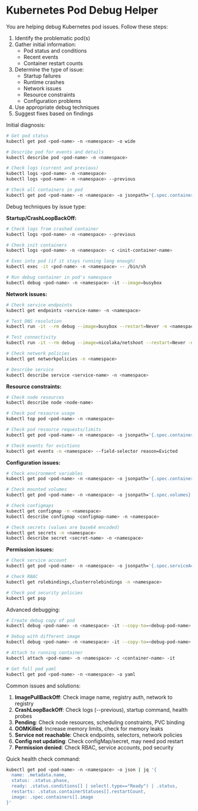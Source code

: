 # Kubernetes Pod Debug Helper

You are helping debug Kubernetes pod issues. Follow these steps:

1. Identify the problematic pod(s)
2. Gather initial information:
   - Pod status and conditions
   - Recent events
   - Container restart counts
3. Determine the type of issue:
   - Startup failures
   - Runtime crashes
   - Network issues
   - Resource constraints
   - Configuration problems
4. Use appropriate debug techniques
5. Suggest fixes based on findings

Initial diagnosis:
```bash
# Get pod status
kubectl get pod <pod-name> -n <namespace> -o wide

# Describe pod for events and details
kubectl describe pod <pod-name> -n <namespace>

# Check logs (current and previous)
kubectl logs <pod-name> -n <namespace>
kubectl logs <pod-name> -n <namespace> --previous

# Check all containers in pod
kubectl get pod <pod-name> -n <namespace> -o jsonpath='{.spec.containers[*].name}'
```

Debug techniques by issue type:

**Startup/CrashLoopBackOff:**
```bash
# Check logs from crashed container
kubectl logs <pod-name> -n <namespace> --previous

# Check init containers
kubectl logs <pod-name> -n <namespace> -c <init-container-name>

# Exec into pod (if it stays running long enough)
kubectl exec -it <pod-name> -n <namespace> -- /bin/sh

# Run debug container in pod's namespace
kubectl debug <pod-name> -n <namespace> -it --image=busybox
```

**Network issues:**
```bash
# Check service endpoints
kubectl get endpoints <service-name> -n <namespace>

# Test DNS resolution
kubectl run -it --rm debug --image=busybox --restart=Never -n <namespace> -- nslookup <service-name>

# Test connectivity
kubectl run -it --rm debug --image=nicolaka/netshoot --restart=Never -n <namespace> -- /bin/bash

# Check network policies
kubectl get networkpolicies -n <namespace>

# Describe service
kubectl describe service <service-name> -n <namespace>
```

**Resource constraints:**
```bash
# Check node resources
kubectl describe node <node-name>

# Check pod resource usage
kubectl top pod <pod-name> -n <namespace>

# Check pod resource requests/limits
kubectl get pod <pod-name> -n <namespace> -o jsonpath='{.spec.containers[*].resources}'

# Check events for evictions
kubectl get events -n <namespace> --field-selector reason=Evicted
```

**Configuration issues:**
```bash
# Check environment variables
kubectl get pod <pod-name> -n <namespace> -o jsonpath='{.spec.containers[*].env}'

# Check mounted volumes
kubectl get pod <pod-name> -n <namespace> -o jsonpath='{.spec.volumes}'

# Check configmaps
kubectl get configmap -n <namespace>
kubectl describe configmap <configmap-name> -n <namespace>

# Check secrets (values are base64 encoded)
kubectl get secrets -n <namespace>
kubectl describe secret <secret-name> -n <namespace>
```

**Permission issues:**
```bash
# Check service account
kubectl get pod <pod-name> -n <namespace> -o jsonpath='{.spec.serviceAccountName}'

# Check RBAC
kubectl get rolebindings,clusterrolebindings -n <namespace>

# Check pod security policies
kubectl get psp
```

Advanced debugging:
```bash
# Create debug copy of pod
kubectl debug <pod-name> -n <namespace> -it --copy-to=<debug-pod-name> --container=<container-name> -- sh

# Debug with different image
kubectl debug <pod-name> -n <namespace> -it --copy-to=<debug-pod-name> --set-image=<container>=busybox

# Attach to running container
kubectl attach <pod-name> -n <namespace> -c <container-name> -it

# Get full pod yaml
kubectl get pod <pod-name> -n <namespace> -o yaml
```

Common issues and solutions:

1. **ImagePullBackOff**: Check image name, registry auth, network to registry
2. **CrashLoopBackOff**: Check logs (--previous), startup command, health probes
3. **Pending**: Check node resources, scheduling constraints, PVC binding
4. **OOMKilled**: Increase memory limits, check for memory leaks
5. **Service not reachable**: Check endpoints, selectors, network policies
6. **Config not updating**: Check configMap/secret, may need pod restart
7. **Permission denied**: Check RBAC, service accounts, pod security

Quick health check command:
```bash
kubectl get pod <pod-name> -n <namespace> -o json | jq '{
  name: .metadata.name,
  status: .status.phase,
  ready: .status.conditions[] | select(.type=="Ready") | .status,
  restarts: .status.containerStatuses[].restartCount,
  image: .spec.containers[].image
}'
```
